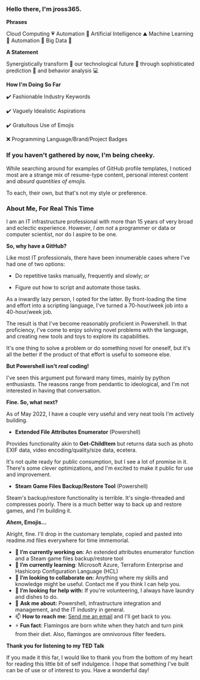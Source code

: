 ### Hello there, I'm jross365.

**Phrases**

 Cloud Computing 💗 Automation 💬 Artificial Intelligence ⛰️ Machine Learning 👏 Automation 🌱 Big Data 🤔 

**A Statement**

Synergistically transform 🦋 our technological future 📱 through sophisticated prediction 🔮 and behavior analysis 💻

**How I'm Doing So Far**

✔️ Fashionable Industry Keywords

✔️ Vaguely Idealistic Aspirations

✔️ Gratuitous Use of Emojis

❌ Programming Language/Brand/Project Badges

### If you haven't gathered by now, I'm being cheeky.

While searching around for examples of GitHub profile templates, I noticed most are a strange mix of resume-type content, personal interest content and _absurd quantities of emojis._

To each, their own, but that's not my style or preference.

### About Me, For Real This Time

I am an IT infrastructure professional with more than 15 years of very broad and eclectic experience. However, _I am not_ a programmer or data or computer scientist, nor do I aspire to be one.

**So, why have a GitHub?**

Like most IT professionals, there have been innumerable cases where I've had one of two options:

* Do repetitive tasks manually, frequently and slowly; _or_

* Figure out how to script and automate those tasks.

As a inwardly lazy person, I opted for the latter. By front-loading the time and effort into a scripting language, I've turned a 70-hour/week job into a 40-hour/week job.

The result is that I've become reasonably proficient in Powershell. In that proficiency, I've come to enjoy solving novel problems with the language, and creating new tools and toys to explore its capabilities.

It's one thing to solve a problem or do something novel for oneself, but it's all the better if the product of that effort is useful to someone else.

**But Powershell isn't _real_ coding!**

I've seen this argument put forward many times, mainly by python enthusiasts. The reasons range from pendantic to ideological, and I'm not interested in having that conversation.

**Fine. So, what next?**

As of May 2022, I have a couple very useful and very neat tools I'm actively building. 

* **Extended File Attributes Enumerator** (Powershell)

Provides functionality akin to **Get-ChildItem** but returns data such as photo EXIF data, video encoding/quality/size data, ecetera.

 It's not quite ready for public consumption, but I see a lot of promise in it. There's some clever optimizations, and I'm excited to make it public for use and improvement.

* **Steam Game Files Backup/Restore Tool** (Powershell)

Steam's backup/restore functionality is terrible. It's single-threaded and compresses poorly. There is a much better way to back up and restore games, and I'm building it.

**_Ahem_, Emojis...**

Alright, fine. I'll drop in the customary template, copied and pasted into readme.md files everywhere for time immemorial. 

- 🔭 **I’m currently working on**: An extended attributes enumerator function and a Steam game files backup/restore tool
- 🌱 **I’m currently learning**: Microsoft Azure, Terraform Enterprise and Hashicorp Configuration Language (HCL)
- 👯 **I’m looking to collaborate on:** Anything where my skills and knowledge might be useful. Contact me if you think I can help you.
- 🤔 **I’m looking for help with:** If you're volunteering, I always have laundry and dishes to do.
- 💬 **Ask me about:** Powershell, infrastructure integration and management, and the IT industry in general.
- 📫 **How to reach me**: [Send me an email](mailto:jross365github@gmail.com) and I'll get back to you.
- ⚡ **Fun fact**: Flamingos are born white when they hatch and turn pink from their diet. Also, flamingos are omnivorous filter feeders.

**Thank you for listening to my TED Talk**

If you made it this far, I would like to thank you from the bottom of my heart for reading this little bit of self indulgence. I hope that something I've built can be of use or of interest to you. Have a wonderful day!
